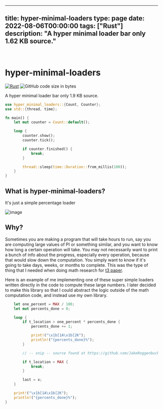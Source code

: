 
---
title: hyper-minimal-loaders
type: page
date: 2022-08-06T00:00:00
tags: ["Rust"]
description: "A hyper minimal loader bar only 1.62 KB source."
---


<br>

# hyper-minimal-loaders

[![Rust](https://img.shields.io/github/actions/workflow/status/jakeroggenbuck/hyper-minimal-loaders/rust.yml?branch=main&style=for-the-badge)](https://github.com/JakeRoggenbuck/hyper-minimal-loaders/actions)
![GitHub code size in bytes](https://img.shields.io/github/languages/code-size/jakeroggenbuck/hyper-minimal-loaders?style=for-the-badge)

A hyper minimal loader bar only 1.9 KB source.

```rs
use hyper_minimal_loaders::{Count, Counter};
use std::{thread, time};

fn main() {
    let mut counter = Count::default();

    loop {
        counter.show();
        counter.tick();

        if counter.finished() {
            break;
        }

        thread::sleep(time::Duration::from_millis(100));
    }
}
```

## What is hyper-minimal-loaders?
It's just a simple percentage loader

![image](https://github.com/JakeRoggenbuck/loader-test/assets/35516367/b9fb9b1b-7948-416f-9aa9-6d0d58f1612a)

## Why?
Sometimes you are making a program that will take hours to run, say you are computing large values of PI or something similar, and you want to know how long a certain operation will take. You may not necessarily want to print a bunch of info about the progress, especially every operation, because that would slow down the computation. You simply want to know if it's going to take days, weeks, or months to complete. This was the type of thing that I needed when doing math research for [t3 paper](https://github.com/JakeRoggenbuck/T3-Paper-Code).

Here is an example of me implementing one of these super simple loaders written directly in the code to compute these large numbers.
I later decided to make this library so that I could abstract the logic outside of the math computation code, and instead use my own library.

```rs
    let one_percent = MAX / 100;
    let mut percents_done = 0;

    loop {
        if t_location > one_percent * percents_done {
            percents_done += 1;

            print!("\x1b[1A\x1b[2K");
            println!("{percents_done}%");
        }

        // -- snip -- source found at https://github.com/JakeRoggenbuck/T3-Paper-Code/blob/main/rl-3-ratio/src/main.rs

        if t_location > MAX {
            break;
        }

        last = x;
    }

    print!("\x1b[1A\x1b[2K");
    println!("{percents_done}%");
}
```
